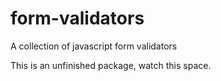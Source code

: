 # form-validators

A collection of javascript form validators

This is an unfinished package, watch this space.
